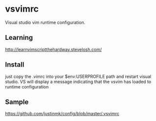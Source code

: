 # vsvimrc

Visual studio vim runtime configuration.

## Learning
http://learnvimscriptthehardway.stevelosh.com/

## Install
just copy the .vimrc into your $env:USERPROFILE path and restart visual studio.
VS will display a message indicating that the vsvim has loaded to runtime configuration

## Sample
https://github.com/justinmk/config/blob/master/.vsvimrc